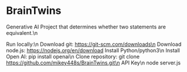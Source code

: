 # BrainTwins
Generative AI Project that determines whether two statements are equivalent.\n

Run locally:\n
Download git: https://git-scm.com/downloads\n
Download node.js: https://nodejs.org/en/download
Install Python/python3\n
Install Open AI: pip install openai\n
Clone repository: git clone https://github.com/mikey448s/BrainTwins.git\n
API Key\n
node server.js

